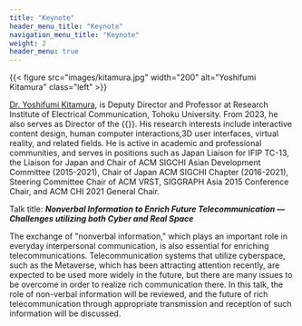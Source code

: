 ```yaml
---
title: "Keynote"
header_menu_title: "Keynote"
navigation_menu_title: "Keynote"
weight: 2
header_menu: true
---
```


{{< figure src="images/kitamura.jpg" width="200" alt="Yoshifumi Kitamura" class="left" >}}

[Dr. Yoshifumi Kitamura](https://www.riec.tohoku.ac.jp/~kitamura/aboutme.html), is Deputy Director and Professor at Research Institute of Electrical Communication, Tohoku University. From 2023, he also serves as Director of the {{<extlink text="Interdisciplinary ICT Research Center for Cyber and Real Spaces" href="https://www.cr-ict.riec.tohoku.ac.jp/about-en" icon="fa fa-external-link">}}. His research interests include interactive content design, human computer interactions,3D user interfaces, virtual reality, and related fields. He is active in academic and professional communities, and serves in positions such as Japan Liaison for IFIP TC-13, the Liaison for Japan and Chair of ACM SIGCHI Asian Development Committee (2015-2021), Chair of Japan ACM SIGCHI Chapter (2016-2021), Steering Committee Chair of ACM VRST, SIGGRAPH Asia 2015 Conference Chair, and ACM CHI 2021 General Chair.

Talk title: ***Nonverbal Information  to Enrich Future Telecommunication ― Challenges utilizing both Cyber and Real Space***

The exchange of "nonverbal information," which plays an important role
in everyday interpersonal communication, is also essential for
enriching telecommunications. Telecommunication systems that utilize
cyberspace, such as the Metaverse, which has been attracting attention
recently, are expected to be used more widely in the future, but there
are many issues to be overcome in order to realize rich communication
there. In this talk, the role of non-verbal information will be
reviewed, and the future of rich telecommunication through appropriate
transmission and reception of such information will be discussed.
